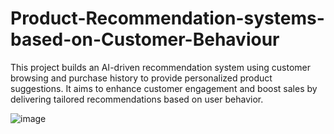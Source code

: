 # Product-Recommendation-systems-based-on-Customer-Behaviour
This project builds an AI-driven recommendation system using customer browsing and purchase history to provide personalized product suggestions. It aims to enhance customer engagement and boost sales by delivering tailored recommendations based on user behavior.

![image](https://github.com/user-attachments/assets/2a528c98-fe90-427b-8ba0-e7471d373f8e)

